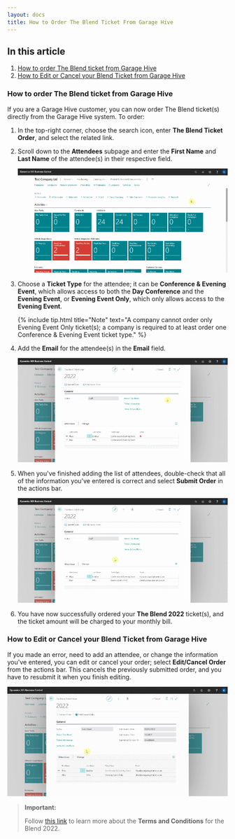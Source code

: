 ```yaml
---
layout: docs
title: How to Order The Blend Ticket From Garage Hive
---
```


## In this article
1. [How to order The Blend ticket from Garage Hive](#how-to-order-the-blend-ticket-from-garage-hive)
2. [How to Edit or Cancel your Blend Ticket from Garage Hive](#how-to-edit-or-cancel-your-blend-ticket-from-garage-hive)

### How to order The Blend ticket from Garage Hive
If you are a Garage Hive customer, you can now order The Blend ticket(s) directly from the Garage Hive system. To order:

1. In the top-right corner, choose the search icon, enter **The Blend Ticket Order**, and select the related link.
2. Scroll down to the **Attendees** subpage and enter the **First Name** and **Last Name** of the attendee(s) in their respective field.

   ![](media/garagehive-the-blend-ticket1.gif)

3. Choose a **Ticket Type** for the attendee; it can be **Conference & Evening Event**, which allows access to both the **Day Conference** and the **Evening Event**, or **Evening Event Only**, which only allows access to the **Evening Event**. 

   {% include tip.html title="Note" text="A company cannot order only Evening Event Only ticket(s); a company is required to at least order one Conference & Evening Event ticket type." %}

4. Add the **Email** for the attendee(s) in the **Email** field.

   ![](media/garagehive-the-blend-ticket2.gif)

5. When you've finished adding the list of attendees, double-check that all of the information you've entered is correct and select **Submit Order** in the actions bar.

   ![](media/garagehive-the-blend-ticket3.gif)

6. You have now successfully ordered your **The Blend 2022** ticket(s), and the ticket amount will be charged to your monthly bill.

### How to Edit or Cancel your Blend Ticket from Garage Hive
If you made an error, need to add an attendee, or change the information you've entered, you can edit or cancel your order; select **Edit/Cancel Order** from the actions bar. This cancels the previously submitted order, and you have to resubmit it when you finish editing.

![](media/garagehive-the-blend-ticket4.gif)


> **Important:**
> 
> Follow [this link](https://www.theblend.events/ticket-t-cs) to learn more about the **Terms and Conditions** for the Blend 2022.



